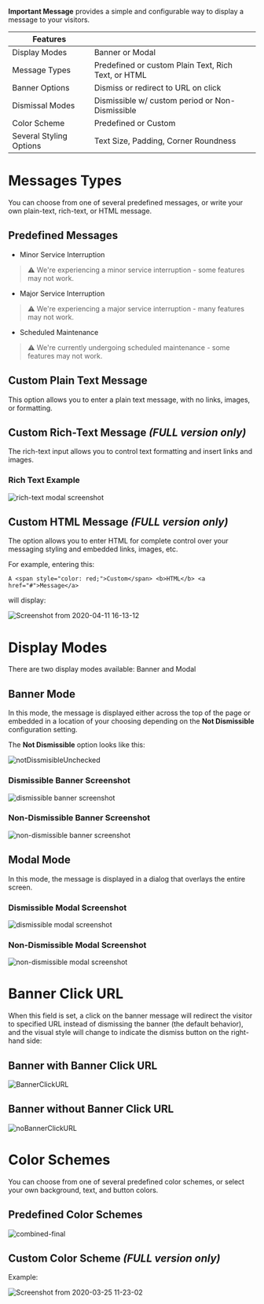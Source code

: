 **Important Message** provides a simple and configurable way to display a message to your visitors.

| **Features** | |
| --- | --- |
| Display Modes | Banner or Modal |
| Message Types | Predefined or custom Plain Text, Rich Text, or HTML |
| Banner Options | Dismiss or redirect to URL on click |
| Dismissal Modes | Dismissible w/ custom period or Non-Dismissible |
| Color Scheme | Predefined or Custom |
| Several Styling Options | Text Size, Padding, Corner Roundness |

# Messages Types
You can choose from one of several predefined messages, or write your own plain-text, rich-text, or HTML message.

## Predefined Messages

- Minor Service Interruption
> ⚠ We're experiencing a minor service interruption - some features may not work.

- Major Service Interruption
> ⚠ We're experiencing a major service interruption - many features may not work.

- Scheduled Maintenance
> ⚠ We're currently undergoing scheduled maintenance - some features may not work.

## Custom Plain Text Message
This option allows you to enter a plain text message, with no links, images, or formatting.

## Custom Rich-Text Message *(FULL version only)*
The rich-text input allows you to control text formatting and insert links and images.

### Rich Text Example

![rich-text modal screenshot](https://user-images.githubusercontent.com/585182/77550943-0ebb8780-6e88-11ea-82bc-ef8598b1aacb.png)

## Custom HTML Message *(FULL version only)*
The option allows you to enter HTML for complete control over your messaging styling and embedded links, images, etc.

For example, entering this:

```
A <span style="color: red;">Custom</span> <b>HTML</b> <a href="#">Message</a>
```
will display:

![Screenshot from 2020-04-11 16-13-12](https://user-images.githubusercontent.com/585182/79053976-5cb5e680-7c0f-11ea-812f-d31f8ff2ba5f.png)


# Display Modes

There are two display modes available: Banner and Modal

## Banner Mode
In this mode, the message is displayed either across the top of the page or embedded in a location of your choosing depending on the **Not Dismissible** configuration setting.

The **Not Dismissible** option looks like this:

![notDissmisibleUnchecked](https://user-images.githubusercontent.com/585182/79054238-5cb6e600-7c11-11ea-9687-ec9b285b906a.png)

### Dismissible Banner Screenshot

![dismissible banner screenshot](https://user-images.githubusercontent.com/585182/77548024-5dffb900-6e84-11ea-83b2-b3a3bc9b09b3.png)

### Non-Dismissible Banner Screenshot

![non-dismissible banner screenshot](https://user-images.githubusercontent.com/585182/77548270-b46cf780-6e84-11ea-8ba9-af1a976ffe1c.png)


## Modal Mode
In this mode, the message is displayed in a dialog that overlays the entire screen.

### Dismissible Modal Screenshot
![dismissible modal screenshot](https://user-images.githubusercontent.com/585182/77548999-aec3e180-6e85-11ea-8653-f99a272ce408.png)

### Non-Dismissible Modal Screenshot
![non-dismissible modal screenshot](https://user-images.githubusercontent.com/585182/77549113-d3b85480-6e85-11ea-91c8-24167cc4402c.png)

# Banner Click URL
When this field is set, a click on the banner message will redirect the visitor to specified URL instead of dismissing the banner (the default behavior), and the visual style will change to indicate the dismiss button on the right-hand side:

## Banner with Banner Click URL

![BannerClickURL](https://user-images.githubusercontent.com/585182/79069523-ea8be300-7c9c-11ea-80e1-cbb11fef1656.png)

## Banner without Banner Click URL

![noBannerClickURL](https://user-images.githubusercontent.com/585182/79069529-fbd4ef80-7c9c-11ea-97fd-484a319b1a9a.png)

# Color Schemes
You can choose from one of several predefined color schemes, or select your own background, text, and button colors.

## Predefined Color Schemes

![combined-final](https://user-images.githubusercontent.com/585182/77785956-5894a100-7033-11ea-8203-27a736cb9d45.png)

## Custom Color Scheme  *(FULL version only)*

Example:

![Screenshot from 2020-03-25 11-23-02](https://user-images.githubusercontent.com/585182/77553326-0c0e6180-6e8b-11ea-99b9-f0c79cfec43f.png)
